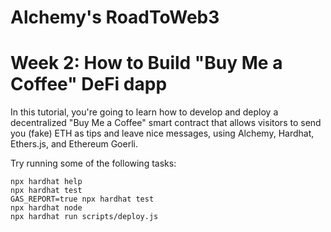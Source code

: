 # Alchemy's RoadToWeb3
# Week 2: How to Build "Buy Me a Coffee" DeFi dapp

In this tutorial, you're going to learn how to develop and deploy a decentralized "Buy Me a Coffee" smart contract that allows visitors to send you (fake) ETH as tips and leave nice messages, using Alchemy, Hardhat, Ethers.js, and Ethereum Goerli.

Try running some of the following tasks:

```shell
npx hardhat help
npx hardhat test
GAS_REPORT=true npx hardhat test
npx hardhat node
npx hardhat run scripts/deploy.js
```
